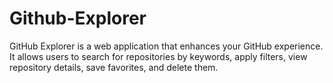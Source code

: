 # Github-Explorer
GitHub Explorer is a web application that enhances your GitHub experience. It allows users to search for repositories by keywords, apply filters, view repository details, save favorites, and delete them.
